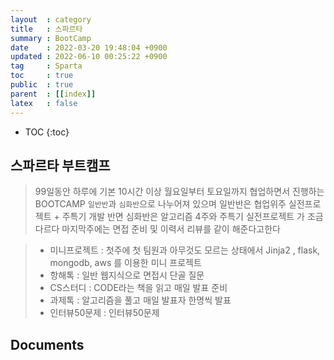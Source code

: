 ```yaml
---
layout  : category 
title   : 스파르타 
summary : BootCamp 
date    : 2022-03-20 19:48:04 +0900
updated : 2022-06-10 00:25:22 +0900
tag     : Sparta 
toc     : true
public  : true
parent  : [[index]] 
latex   : false
---
```

* TOC
{:toc}


## 스파르타 부트캠프
> 99일동안 하루에 기본 10시간 이상 월요일부터 토요일까지 협업하면서 진행하는 BOOTCAMP
> `일반반`과 `심화반`으로 나누어져 있으며 일반반은 협업위주 실전프로젝트 + 주특기 개발 
> 반면 심화반은 알고리즘 4주와 주특기 실전프로젝트 가 조금다르다 
> 마지막주에는 면접 준비 및 이력서 리뷰를 같이 해준다고한다

>* 미니프로젝트 : 첫주에 첫 팀원과 아무것도 모르는 상태에서 Jinja2 , flask, mongodb, aws 를 이용한 미니 프로젝트
>* 항해톡       : 일반 웹지식으로 면접시 단골 질문
>* CS스터디     : CODE라는 책을 읽고 매일 발표 준비
>* 과제톡       : 알고리즘을 풀고 매일 발표자 한명씩 발표
>* 인터뷰50문제 : 인터뷰50문제 


## Documents

